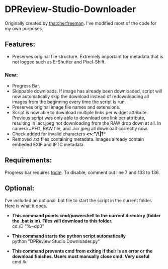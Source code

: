 # DPReview-Studio-Downloader
Originally created by [thatcherfreeman](https://github.com/thatcherfreeman/dpreview-studio-scraper). I've modified most of the code for my own purposes.

## Features:
- Preserves original file structure. Extremely important for metadata that is not logged such as E-Shutter and Pixel-Shift.

### New:
- Progress Bar.
- Skippable downloads. If image has already been downloaded, script will now automatically skip the download instead of redownloading all images from the beginning every time the script is run.
- Preserves original image file names and extensions.
- Script is now able to download multiple links per widget attribute. Previous script was only able to download one link per attribute, resulting in .acr.jpeg not downloading from the RAW drop down at all. In camera JPEG, RAW file, and .acr.jpeg all download correctly now.
- Check added for invalid characters **<>:"/\\|?***
- Removed .txt files containing metadata. Images already contain embeded EXIF and IPTC metadata.

## Requirements:
Progress bar requires [tqdm](https://pypi.org/project/tqdm/). To disable, comment out line 7 and 133 to 136.

## Optional:
I've included an optional .bat file to start the script in the current folder. Here is what it does.

- **This command points cmd/powershell to the current directory (folder the .bat is in). Files will download to this folder.**  
cd /D "%~dp0"

- **This command starts the python script automatically**  
python "DPReview Studio Downloader.py"

- **This command prevents cmd from exiting if their is an error or the download finishes. Users must manually close cmd. Very useful**  
cmd /k
